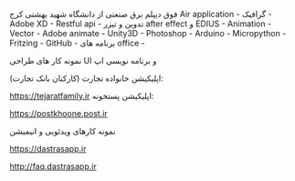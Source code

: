 فوق دیپلم برق صنعتی از دانشگاه شهید بهشتی کرج
Air application - 
گرافیک  - 
Adobe XD - 
Restful api - 
تدوین و تیزر after effect و EDIUS - 
Animation - 
Vector - 
Adobe animate - 
Unity3D - 
Photoshop - 
Arduino - 
Micropython - 
Fritzing - 
GitHub - 
برنامه های office - 

نمونه کار های طراحی UI و برنامه نویسی اپ

اپلیکیشن خانواده تجارت (کارکنان بانک تجارت):

https://tejaratfamily.ir
اپلیکیشن پستخونه:

https://postkhoone.post.ir

نمونه کارهای ویدئویی و انیمیشن

https://dastrasapp.ir

http://faq.dastrasapp.ir
